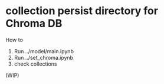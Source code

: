 # collection persist directory for Chroma DB

How to
1. Run ../model/main.ipynb
2. Run ../set_chroma.ipynb
3. check collections

(WIP)
